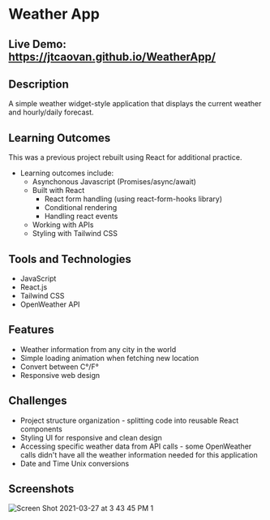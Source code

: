 # Weather App

## Live Demo: https://jtcaovan.github.io/WeatherApp/

## Description
A simple weather widget-style application that displays the current weather and hourly/daily forecast. 

## Learning Outcomes
This was a previous project rebuilt using React for additional practice.

* Learning outcomes include: 
    * Asynchonous Javascript (Promises/async/await)
    * Built with React
        * React form handling (using react-form-hooks library)
        * Conditional rendering
        * Handling react events
    * Working with APIs
    * Styling with Tailwind CSS

## Tools and Technologies
* JavaScript
* React.js
* Tailwind CSS
* OpenWeather API

## Features
* Weather information from any city in the world
* Simple loading animation when fetching new location
* Convert between C°/F°
* Responsive web design

## Challenges
* Project structure organization - splitting code into reusable React components
* Styling UI for responsive and clean design
* Accessing specific weather data from API calls - some OpenWeather calls didn't have all the weather information needed for this application
* Date and Time Unix conversions


## Screenshots

![Screen Shot 2021-03-27 at 3 43 45 PM 1](https://user-images.githubusercontent.com/61437879/112736890-66fded00-8f13-11eb-8c5c-f7dc568c3f48.png)